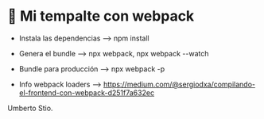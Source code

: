 # 🚀 Mi tempalte con webpack

- Instala las dependencias  -->   npm install
- Genera el bundle          -->   npx webpack, npx webpack --watch
- Bundle para producción    -->   npx webpack -p


- Info webpack loaders --> https://medium.com/@sergiodxa/compilando-el-frontend-con-webpack-d251f7a632ec


Umberto Stio.
